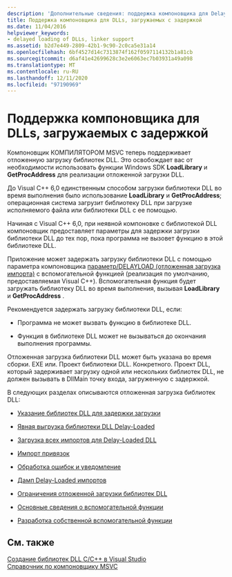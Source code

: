 ```yaml
---
description: 'Дополнительные сведения: поддержка компоновщика для Delay-Loadedных библиотек DLL'
title: Поддержка компоновщика для DLLs, загружаемых с задержкой
ms.date: 11/04/2016
helpviewer_keywords:
- delayed loading of DLLs, linker support
ms.assetid: b2d7e449-2809-42b1-9c90-2c0ca5e31a14
ms.openlocfilehash: 6bf4527d14c7313874f162f0597114132b1a81cb
ms.sourcegitcommit: d6af41e42699628c3e2e6063ec7b03931a49a098
ms.translationtype: MT
ms.contentlocale: ru-RU
ms.lasthandoff: 12/11/2020
ms.locfileid: "97190969"
---
```

# <a name="linker-support-for-delay-loaded-dlls"></a>Поддержка компоновщика для DLLs, загружаемых с задержкой

Компоновщик КОМПИЛЯТОРОМ MSVC теперь поддерживает отложенную загрузку библиотек DLL. Это освобождает вас от необходимости использовать функции Windows SDK **LoadLibrary** и **GetProcAddress** для реализации отложенной загрузки DLL.

До Visual C++ 6,0 единственным способом загрузки библиотеки DLL во время выполнения было использование **LoadLibrary** и **GetProcAddress**; операционная система загрузит библиотеку DLL при загрузке исполняемого файла или библиотеки DLL с ее помощью.

Начиная с Visual C++ 6,0, при неявной компоновке с библиотекой DLL компоновщик предоставляет параметры для задержки загрузки библиотеки DLL до тех пор, пока программа не вызовет функцию в этой библиотеке DLL.

Приложение может задержать загрузку библиотеки DLL с помощью параметра компоновщика [параметр/DELAYLOAD (отложенная загрузка импорта)](delayload-delay-load-import.md) с вспомогательной функцией (реализация по умолчанию, предоставляемая Visual C++). Вспомогательная функция будет загружать библиотеку DLL во время выполнения, вызывая **LoadLibrary** и **GetProcAddress** .

Рекомендуется задержать загрузку библиотеки DLL, если:

- Программа не может вызвать функцию в библиотеке DLL.

- Функция в библиотеке DLL может не вызываться до окончания выполнения программы.

Отложенная загрузка библиотеки DLL может быть указана во время сборки. EXE или. Проект библиотеки DLL. Конкретного. Проект DLL, который задерживает загрузку одной или нескольких библиотек DLL, не должен вызывать в DllMain точку входа, загруженную с задержкой.

В следующих разделах описываются отложенная загрузка библиотек DLL:

- [Указание библиотек DLL для задержки загрузки](specifying-dlls-to-delay-load.md)

- [Явная выгрузка библиотеки DLL Delay-Loaded](explicitly-unloading-a-delay-loaded-dll.md)

- [Загрузка всех импортов для Delay-Loaded DLL](loading-all-imports-for-a-delay-loaded-dll.md)

- [Импорт привязок](binding-imports.md)

- [Обработка ошибок и уведомление](error-handling-and-notification.md)

- [Дамп Delay-Loaded импортов](dumping-delay-loaded-imports.md)

- [Ограничения отложенной загрузки библиотек DLL](constraints-of-delay-loading-dlls.md)

- [Основные сведения о вспомогательной функции](understanding-the-helper-function.md)

- [Разработка собственной вспомогательной функции](developing-your-own-helper-function.md)

## <a name="see-also"></a>См. также

[Создание библиотек DLL C/C++ в Visual Studio](../dlls-in-visual-cpp.md)<br/>
[Справочник по компоновщику MSVC](linking.md)
